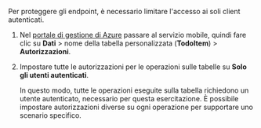 
Per proteggere gli endpoint, è necessario limitare l'accesso ai soli client autenticati.

1. Nel [portale di gestione di Azure](https://manage.windowsazure.com/) passare al servizio mobile, quindi fare clic su **Dati** > nome della tabella personalizzata (**TodoItem**) > **Autorizzazioni**. 

2. Impostare tutte le autorizzazioni per le operazioni sulle tabelle su **Solo gli utenti autenticati**.

	 In questo modo, tutte le operazioni eseguite sulla tabella richiedono un utente autenticato, necessario per questa esercitazione. È possibile impostare autorizzazioni diverse su ogni operazione per supportare uno scenario specifico.

<!---HONumber=July15_HO4-->